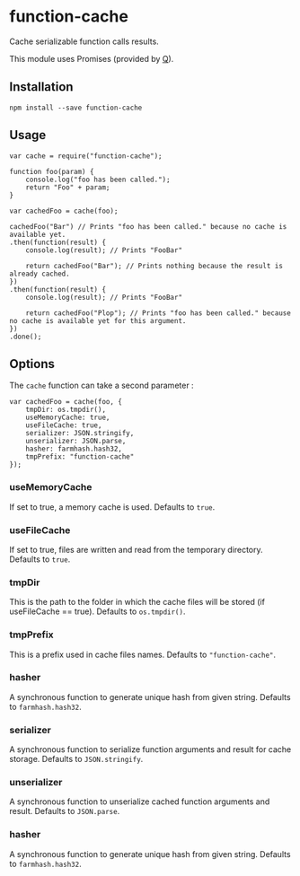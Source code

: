 # function-cache
Cache serializable function calls results.

This module uses Promises (provided by [Q](https://www.npmjs.com/package/q)).

## Installation

    npm install --save function-cache

## Usage

    var cache = require("function-cache");
    
    function foo(param) {
        console.log("foo has been called.");
        return "Foo" + param;
    }
    
    var cachedFoo = cache(foo);
    
    cachedFoo("Bar") // Prints "foo has been called." because no cache is available yet.
    .then(function(result) {
        console.log(result); // Prints "FooBar"
         
        return cachedFoo("Bar"); // Prints nothing because the result is already cached.
    })
    .then(function(result) {
        console.log(result); // Prints "FooBar"
         
        return cachedFoo("Plop"); // Prints "foo has been called." because no cache is available yet for this argument.
    })
    .done();

## Options

The `cache` function can take a second parameter :

    var cachedFoo = cache(foo, {
        tmpDir: os.tmpdir(),
        useMemoryCache: true,
        useFileCache: true,
        serializer: JSON.stringify,
        unserializer: JSON.parse,
        hasher: farmhash.hash32,
        tmpPrefix: "function-cache"
    });

### useMemoryCache
If set to true, a memory cache is used.
Defaults to `true`.

### useFileCache
If set to true, files are written and read from the temporary directory.
Defaults to `true`.

### tmpDir
This is the path to the folder in which the cache files will be stored (if useFileCache == true).
Defaults to `os.tmpdir()`.

### tmpPrefix
This is a prefix used in cache files names.
Defaults to `"function-cache"`.

### hasher
A synchronous function to generate unique hash from given string.
Defaults to `farmhash.hash32`.
 
### serializer
A synchronous function to serialize function arguments and result for cache storage.
Defaults to `JSON.stringify`.

### unserializer
A synchronous function to unserialize cached function arguments and result.
Defaults to `JSON.parse`.

### hasher
A synchronous function to generate unique hash from given string.
Defaults to `farmhash.hash32`.
